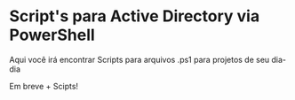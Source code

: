 # Script's para Active Directory via PowerShell
Aqui você irá encontrar Scripts para arquivos .ps1 para projetos de seu dia-dia

Em breve + Scipts!
